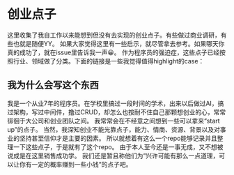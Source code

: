 # 创业点子
这里收集了我自工作以来能想到但没有去实现的创业点子。有些做过商业调研，有些也就是随便YY。
如果大家觉得这里有一些启示，就尽管拿去参考。如果哪天你真的成功了，就在issue里告诉我一声😀。
作为程序员的强迫症，这些点子已经按照行业、领域做了分类。下面的链接是一些我觉得值得highlight的case：

## 我为什么会写这个东西
我是一个从业7年的程序员。在学校里搞过一段时间的学术，出来以后做过AI，搞过架构，写过中间件，撸过CRUD，却怎么也按耐不住自己那颗想创业的心，常常徘徊于大公司和创业团队之间。
我常常会在不经意之间想到一些可以拿来“start up”的点子。
当然，我深知创业不能光靠点子，能力、情商、资源、背景以及对事业的坚持甚至信仰才是主要的因素。
所以就想着有这么一个repo能够记录并且整理一下这些点子，于是就有了这个repo。
由于本人至今还是一事无成，又不想被说成是在这里销售成功学。
我们还是暂且称他们为“兴许可能有那么一点道理，可以让你有一定的概率赚到一些小钱”的点子吧。

